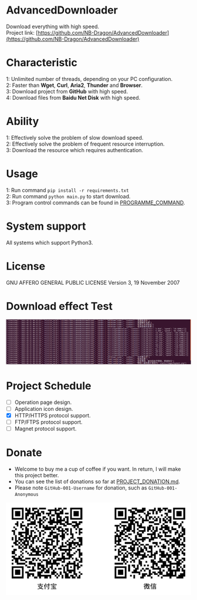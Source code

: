 # AdvancedDownloader
Download everything with high speed.<br>
Project link: [https://github.com/NB-Dragon/AdvancedDownloader](https://github.com/NB-Dragon/AdvancedDownloader)

# Characteristic
1: Unlimited number of threads, depending on your PC configuration.<br>
2: Faster than **Wget**, **Curl**, **Aria2**, **Thunder** and **Browser**.<br>
3: Download project from **GitHub** with high speed.<br>
4: Download files from **Baidu Net Disk** with high speed.

# Ability
1: Effectively solve the problem of slow download speed.<br>
2: Effectively solve the problem of frequent resource interruption.<br>
3: Download the resource which requires authentication.

# Usage
1: Run command `pip install -r requirements.txt`<br>
2: Run command `python main.py` to start download.<br>
3: Program control commands can be found in [PROGRAMME_COMMAND](doc/PROGRAMME_COMMAND.md).

# System support
All systems which support Python3.

# License
GNU AFFERO GENERAL PUBLIC LICENSE Version 3, 19 November 2007

# Download effect Test
<p align=center><img alt="下载速度测试" src="static/image/SpeedListener.png"></p>

# Project Schedule
- [ ] Operation page design.
- [ ] Application icon design.
- [x] HTTP/HTTPS protocol support.
- [ ] FTP/FTPS protocol support.
- [ ] Magnet protocol support.

# Donate
- Welcome to buy me a cup of coffee if you want. In return, I will make this project better.<br>
- You can see the list of donations so far at [PROJECT_DONATION.md](.github/PROJECT_DONATION.md).<br>
- Please note `GitHub-001-Username` for donation, such as `GitHub-001-Anonymous`<br>
<p align=center><img alt="收款码" src="static/image/Payment.png"></p>
